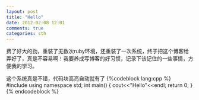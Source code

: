 ```yaml
---
layout: post
title: "Hello"
date: 2012-02-08 12:01
comments: true
categories: sth
---
```



费了好大的劲，重装了无数次ruby环境，还重装了一次系统，终于把这个博客给弄好了，真是不容易啊！我要养成写博客的好习惯，记录下该记住的一些事情，方便我的学习。

这个系统真是不错，代码块高亮自动就有了
{%codeblock lang:cpp %}
#include<iostream>
using namespace std;
int main()
{
    cout<<"Hello"<<endl;
    return 0;
}
{% endcodeblock %}
